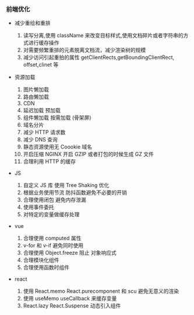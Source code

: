 ### 前端优化

- 减少重绘和重排

  1. 读写分离,使用 className 来改变目标样式,使用文档碎片或者字符串的方式进行缓存操作
  2. 对需要频繁重排的元素脱离文档流，减少渲染树的规模
  3. 减少访问引起重拍的属性 getClientRects,getBoundingClientRect, offset,clinet 等

- 资源加载

  1.  图片懒加载
  2.  路由懒加载
  3.  CDN
  4.  延迟加载 预加载
  5.  组件懒加载 按需加载 (骨架屏)
  6.  域名分片
  7.  减少 HTTP 请求数
  8.  减少 DNS 查询
  9.  静态资源使用无 Coookie 域名
  10. 开启压缩 NGINX 开启 GZIP 或者打包的时候生成 GZ 文件
  11. 合理利用 HTTP 的缓存

- JS

  1. 自定义 JS 库 使用 Tree Shaking 优化
  2. 根据业务使用节流 防抖函数避免不必要的开销
  3. 合理使用闭包 避免内存泄漏
  4. 使用事件委托
  5. 对特定的变量做缓存处理

- vue

  1. 合理使用 computed 属性
  2. v-for 和 v-if 避免同时使用
  3. 合理使用 Object.freeze 阻止 对象响应式
  4. 合理模块化组件
  5. 合理使用函数时组件

- react
  1. 使用 React.memo React.purecomponent 和 scu 避免无意义的渲染
  2. 使用 useMemo useCallback 来缓存变量
  3. React.lazy React.Suspense 动态引入组件
